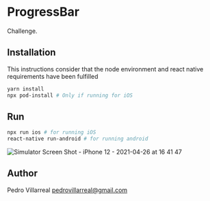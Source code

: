 # ProgressBar

Challenge.

## Installation
This instructions consider that the node environment and react native requirements have been fulfilled 

```bash
yarn install
npx pod-install # Only if running for iOS 
```

## Run

```bash
npx run ios # for running iOS
react-native run-android # for running android
```

![Simulator Screen Shot - iPhone 12 - 2021-04-26 at 16 41 47](https://user-images.githubusercontent.com/15166261/116148346-cc7a0080-a6ae-11eb-8bd5-d7c37a5c0529.png)


## Author
Pedro Villarreal
pedrovillarreal@gmail.com

